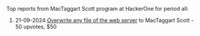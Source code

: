 Top reports from MacTaggart Scott program at HackerOne for period all:

1. 21-09-2024 [Overwrite any file of the web server](https://hackerone.com/reports/2733190) to MacTaggart Scott - 50 upvotes, $50
